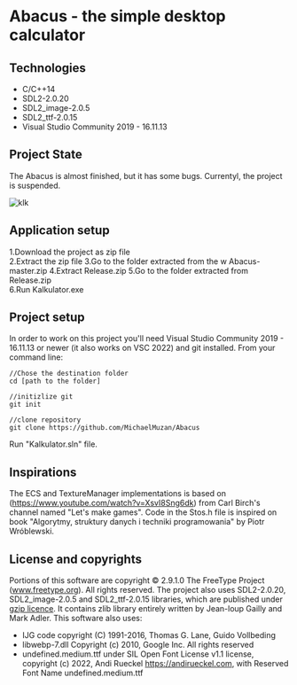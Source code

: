 # Abacus - the simple desktop calculator

## Technologies
* C/C++14
* SDL2-2.0.20
* SDL2_image-2.0.5
* SDL2_ttf-2.0.15
* Visual Studio Community 2019 - 16.11.13

## Project State
The Abacus is almost finished, but it has some bugs. Currentyl, the project is suspended. 

![klk](https://user-images.githubusercontent.com/104023013/172051130-fc8c1b87-4842-4850-956c-5022b1ec73a8.png)

## Application setup
1.Download the project as zip file<br>
2.Extract the zip file
3.Go to the folder extracted from the w Abacus-master.zip
4.Extract Release.zip
5.Go to the folder extracted from Release.zip<br>
6.Run Kalkulator.exe

## Project setup
In order to work on this project you'll need Visual Studio Community 2019 - 16.11.13 or newer (it also works on VSC 2022) and git installed. From your command line:
```
//Chose the destination folder
cd [path to the folder]

//initizlize git
git init

//clone repository
git clone https://github.com/MichaelMuzan/Abacus
```
Run "Kalkulator.sln" file.

## Inspirations
The ECS and TextureManager implementations is based on (https://www.youtube.com/watch?v=XsvI8Sng6dk) from Carl Birch's channel named "Let's make games". Code in the Stos.h file is inspired on book "Algorytmy, struktury danych i techniki programowania" by Piotr Wróblewski. 

## License and copyrights
Portions of this software are copyright © 2.9.1.0 The FreeType Project (www.freetype.org).  All rights reserved.
The project also uses SDL2-2.0.20, SDL2_image-2.0.5 and SDL2_ttf-2.0.15 libraries, which are published under [gzip licence](https://www.libsdl.org/license.php).
It contains zlib library entirely written by Jean-loup Gailly and Mark Adler. This software also uses:
* IJG code copyright (C) 1991-2016, Thomas G. Lane, Guido Vollbeding
* libwebp-7.dll Copyright (c) 2010, Google Inc. All rights reserved
* undefined.medium.ttf under SIL Open Font License v1.1 license, copyright (c) 2022, Andi Rueckel https://andirueckel.com,
with Reserved Font Name undefined.medium.ttf 


